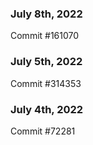 ### July 8th, 2022

Commit #161070

### July 5th, 2022

Commit #314353


### July 4th, 2022

Commit #72281
